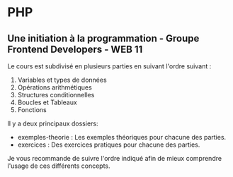 # PHP

## Une initiation à la programmation - Groupe Frontend Developers - WEB 11

Le cours est subdivisé en plusieurs parties en suivant l'ordre suivant :
1. Variables et types de données  
2. Opérations arithmétiques 
3. Structures conditionnelles 
4. Boucles et Tableaux 
5. Fonctions

Il y a deux principaux dossiers: 
- exemples-theorie : Les exemples théoriques pour chacune des parties. 
- exercices : Des exercices pratiques pour chacune des parties. 

Je vous recommande de suivre l'ordre indiqué afin de mieux comprendre l'usage de ces différents concepts. 
  

